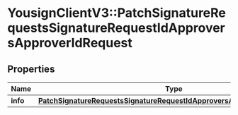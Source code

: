 # YousignClientV3::PatchSignatureRequestsSignatureRequestIdApproversApproverIdRequest

## Properties
Name | Type | Description | Notes
------------ | ------------- | ------------- | -------------
**info** | [**PatchSignatureRequestsSignatureRequestIdApproversApproverIdRequestInfo**](PatchSignatureRequestsSignatureRequestIdApproversApproverIdRequestInfo.md) |  | [optional] 

